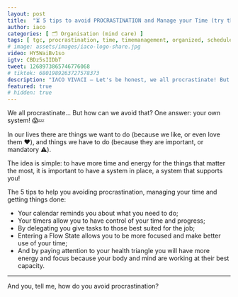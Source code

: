 ```yaml
---
layout: post
title:  "⏳ 5 tips to avoid PROCRASTINATION and Manage your Time (try them)"
author: iaco
categories: [ 🗂️ Organisation (mind care) ]
tags: [ tgc, procrastination, time, timemanagement, organized, schedule, calendar, flow, health, healthtriangle, enjoylife, tips, lifehacks, ideas ]
# image: assets/images/iaco-logo-share.jpg
video: HY5WaiBv1so
igtv: CBDz5sIIDbT
tweet: 1268973865746776068
# tiktok: 6801989263727578373
description: "IΛCO VIVΛCI — Let's be honest, we all procrastinate! But how can we avoid..."
featured: true
# hidden: true
---
```


We all procrastinate... But how can we avoid that? One answer: your own system! 😱💤

In our lives there are things we want to do (because we like, or even love them ❤️), and things we have to do (because they are important, or mandatory ⚠️).

The idea is simple: to have more time and energy for the things that matter the most, it is important to have a system in place, a system that supports you!

The 5 tips to help you avoiding procrastination, managing your time and getting things done:
- Your calendar reminds you about what you need to do;
- Your timers allow you to have control of your time and progress;
- By delegating you give tasks to those best suited for the job;
- Entering a Flow State allows you to be more focused and make better use of your time;
- And by paying attention to your health triangle you will have more energy and focus because your body and mind are working at their best capacity.

___

And you, tell me, how do you avoid procrastination?
